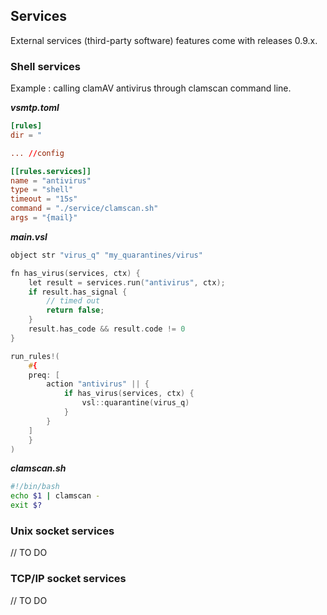 ## Services

External services (third-party software) features come with releases 0.9.x.

### Shell services

Example : calling clamAV antivirus through clamscan command line.

___vsmtp.toml___

```toml
[rules]
dir = "

... //config 

[[rules.services]]
name = "antivirus"
type = "shell"
timeout = "15s"
command = "./service/clamscan.sh"
args = "{mail}"
```

___main.vsl___

```c
object str "virus_q" "my_quarantines/virus"

fn has_virus(services, ctx) {
    let result = services.run("antivirus", ctx);
    if result.has_signal {
        // timed out
        return false;
    }
    result.has_code && result.code != 0
}

run_rules!(
    #{
    preq: [
        action "antivirus" || {
            if has_virus(services, ctx) {
                vsl::quarantine(virus_q)
            }
        }
    ]
    }
)
```

___clamscan.sh___

```bash
#!/bin/bash
echo $1 | clamscan -
exit $?
```

### Unix socket services

// TO DO

### TCP/IP socket services

// TO DO
